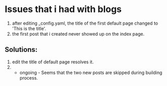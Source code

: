 # Issues that i had with blogs

1. after editing _config.yaml, the title of the first default page changed to 'This is the title'.
2. the first post that i created never showed up on the index page.


## Solutions:
1. edit the title of default page resolves it.
2. - ongoing - Seems that the two new posts are skipped during building process.
